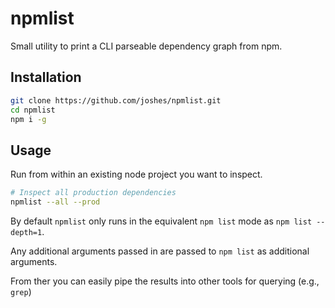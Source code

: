 # npmlist

Small utility to print a CLI parseable dependency graph from npm.

## Installation

```sh
git clone https://github.com/joshes/npmlist.git
cd npmlist 
npm i -g
```

## Usage

Run from within an existing node project you want to inspect.

```sh
# Inspect all production dependencies
npmlist --all --prod
```

By default `npmlist` only runs in the equivalent `npm list` mode as  `npm list --depth=1`.

Any additional arguments passed in are passed to `npm list` as additional arguments.

From ther you can easily pipe the results into other tools for querying (e.g., `grep`)
